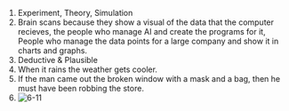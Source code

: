 1. Experiment, Theory, Simulation
2. Brain scans because they show a visual of the data that the computer recieves, the people who manage AI and create the programs for it, People who manage the data points for a large company and show it in charts and graphs.
3. Deductive & Plausible
4. When it rains the weather gets cooler.
5. If the man came out the broken window with a mask and a bag, then he must have been robbing the store.
6. ![6-11](hw3.png)
   

